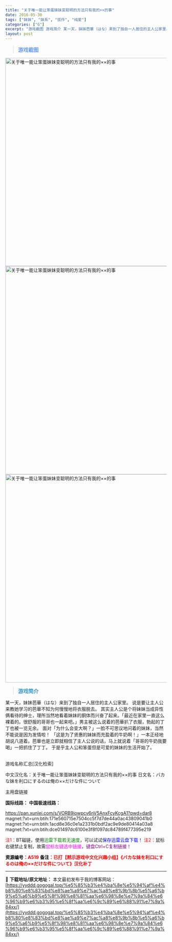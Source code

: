 ```yaml
---
title: "关于唯一能让笨蛋妹妹变聪明的方法只有我的××的事"
date: 2016-05-30
tags: ["妹妹", "妹系", "拔作", "纯爱"]
categories: ["G"]
excerpt: "游戏截图 游戏简介 某一天，妹妹芭華（はな）来到了独自一人居住的主人公家里。 说是要让主人公来教她学习的芭華不知为何慢慢地将衣服脱去。 其实主人公是个将妹妹当成异性俩看待的绅士，理所当然地看着妹妹的胴体而兴奋了起来。「最近在家里一直这么裸着的。很舒服的哥哥也一起来吧。」男主被这么说着的芭華扒了衣服，&hellip;"
layout: post
---
```


<div>
<blockquote><b><span style="font-size: 12pt; color: #6699ff;">游戏截图</span></b></blockquote>
<div><img title="点击放大" src="https://yyddd.gogogal.top/wp-content/uploads/2025/04/20250429_6810ff01cf6b7.webp" alt="关于唯一能让笨蛋妹妹变聪明的方法只有我的××的事" width="650" /></div>
<div><img title="点击放大" src="https://yyddd.gogogal.top/wp-content/uploads/2025/04/20250429_6810ff04094c0.webp" alt="关于唯一能让笨蛋妹妹变聪明的方法只有我的××的事" width="650" /></div>
<div><img title="点击放大" src="https://yyddd.gogogal.top/wp-content/uploads/2025/04/005ODKsIjw1f4dsyc9co4j30me0hjjvn.webp" alt="关于唯一能让笨蛋妹妹变聪明的方法只有我的××的事" width="650" /></div>
<blockquote><b><span style="font-size: 12pt; color: #3399cc;">游戏简介</span></b></blockquote>
<div>某一天，妹妹芭華（はな）来到了独自一人居住的主人公家里。
说是要让主人公来教她学习的芭華不知为何慢慢地将衣服脱去。
其实主人公是个将妹妹当成异性俩看待的绅士，理所当然地看着妹妹的胴体而兴奋了起来。「最近在家里一直这么裸着的。很舒服的哥哥也一起来吧。」男主被这么说着的芭華扒了衣服，勃起的丁丁也被一览无余。
面对「为什么会变大啊？」一脸不可思议地问着的妹妹，当然不能说是因为发情啦！
「这是为了贤惠的妹妹而充盈着的牛奶啊！」一本正经地胡说八道着。芭華也是立即就相信了主人公说的话，马上就说着「哥哥的牛奶我要喝」一把抓住了丁丁。
于是乎主人公和笨蛋但是可爱的妹妹的生活开始了。

</div>
&nbsp;

游戏名称汇总[汉化检索]

中文汉化名：关于唯一能让笨蛋妹妹变聪明的方法只有我的××的事
日文名：バカな妹を利口にするのは俺の××だけな件について

</div>
<div class="panel panel-primary">
<div class="panel-heading">主用盘链接</div>
<div class="panel-body">

<b>国际线路：</b>
<b>中国极速线路：</b>

<!--wechatfans start-->

https://pan.xunlei.com/s/VORB9iowpcv6nV5AnxFcyKcgA1?pwd=dar8
magnet:?xt=urn:btih:171e560715e7504cc5f7d7de44a0ac43809041b0
magnet:?xt=urn:btih:1acd8e36c0e1a2331b0bdf2ac9e9de80414a03a8
magnet:?xt=urn:btih:dce01497dc6100e3f8f097dc84789f477395e219

<!--wechatfans end-->
<span style="color: #ff0000;">注1：</span>BT磁链，使用<span style="color: #008000;">迅雷下载若无速度</span>，可以试试<span style="color: #0000ff;">保存迅雷云盘下载！</span>
<span style="color: #ff0000;">注2：</span>鼠标右键禁止复制，故需<span style="color: #ff00ff;">鼠标左键选中链接</span>，<span style="color: #800080;">键盘Ctrl+C复制链接！</span>

</div>
<div class="panel-footer"><span style="color: #ff0000;"><b><span style="color: #000000;">资源编号</span>：A519</b></span>
<span style="color: #ff0000;"><b><span style="color: #000000;">备注</span>：已打【黙示游戏中文化兴趣小组】《バカな妹を利口にするのは俺の××だけな件について》汉化补丁</b></span></div>
</div>

---
📖 **下载地址/原文地址：** 本文最初发布于我的博客网站：[https://yyddd.gogogal.top/%e5%85%b3%e4%ba%8e%e5%94%af%e4%b8%80%e8%83%bd%e8%ae%a9%e7%ac%a8%e8%9b%8b%e5%a6%b9%e5%a6%b9%e5%8f%98%e8%81%aa%e6%98%8e%e7%9a%84%e6%96%b9%e6%b3%95%e5%8f%aa%e6%9c%89%e6%88%91%e7%9a%84xx/](https://yyddd.gogogal.top/%e5%85%b3%e4%ba%8e%e5%94%af%e4%b8%80%e8%83%bd%e8%ae%a9%e7%ac%a8%e8%9b%8b%e5%a6%b9%e5%a6%b9%e5%8f%98%e8%81%aa%e6%98%8e%e7%9a%84%e6%96%b9%e6%b3%95%e5%8f%aa%e6%9c%89%e6%88%91%e7%9a%84xx/)
